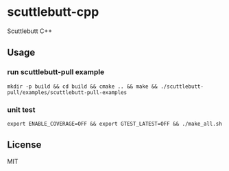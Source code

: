 # scuttlebutt-cpp
Scuttlebutt C++

## Usage
### run scuttlebutt-pull example
```
mkdir -p build && cd build && cmake .. && make && ./scuttlebutt-pull/examples/scuttlebutt-pull-examples
```
### unit test
```
export ENABLE_COVERAGE=OFF && export GTEST_LATEST=OFF && ./make_all.sh
```

## License
MIT


